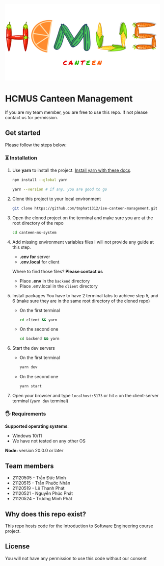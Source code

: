 ![HCMUS Canteen management system logo](./docs/logo.png)

# HCMUS Canteen Management

If you are my team member, you are free to use this repo. If not please contact us for permission.

## Get started

Please follow the steps below:

### ⏳ Installation

1. Use **yarn** to install the project. [Install yarn with these docs](https://yarnpkg.com/lang/en/docs/install/).

   ```bash
   npm install --global yarn
   ```

   ```bash
   yarn --version # if any, you are good to go
   ```

2. Clone this project to your local environment
   ```bash
   git clone https://github.com/tmphat1312/ise-canteen-management.git canteen-mg-system
   ```
3. Open the cloned project on the terminal and make sure you are at the root directory of the repo
   ```bash
   cd canteen-ms-system
   ```
4. Add missing environment variables files
   I will not provide any guide at this step.

   - **.env for** server
   - **.env.local** for client

   Where to find those files? **Please contact us**

   - Place **.env** in the `backend` directory
   - Place .env.local in the `client` directory

5. Install packages
   You have to have 2 terminal tabs to achieve step 5, and 6 (make sure they are in the same root directory of the cloned repo)
   - On the first terminal
     ```bash
     cd client && yarn
     ```
   - On the second one
     ```bash
     cd backend && yarn
     ```
6. Start the dev servers
   - On the first terminal
     ```bash
     yarn dev
     ```
   - On the second one
     ```bash
     yarn start
     ```
7. Open your browser and type `localhost:5173` or hit `o` on the client-server terminal (`yarn dev` terminal)

### 🖐 Requirements

**Supported operating systems**:

- Windows 10/11
- We have not tested on any other OS

**Node:** version 20.0.0 or later

## Team members

- 21120505 - Trần Đức Minh
- 21120515 - Trần Phước Nhân
- 21120519 - Lê Thanh Phát
- 21120521 - Nguyễn Phúc Phát
- 21120524 - Trương Minh Phát

## Why does this repo exist?

This repo hosts code for the Introduction to Software Engineering course project.

## License

You will not have any permission to use this code without our consent

